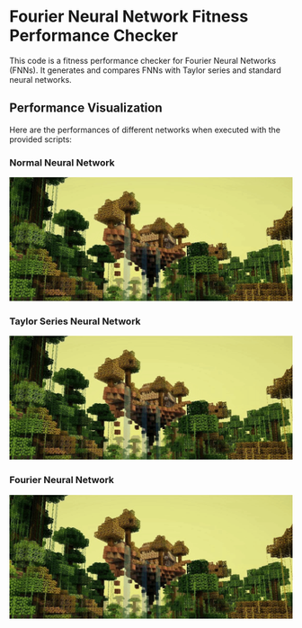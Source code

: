 # Fourier Neural Network Fitness Performance Checker

This code is a fitness performance checker for Fourier Neural Networks (FNNs). It generates and compares FNNs with Taylor series and standard neural networks.

## Performance Visualization

Here are the performances of different networks when executed with the provided scripts:

### Normal Neural Network
![Normal GIF](https://raw.githubusercontent.com/AlphaGotReal/experiments/main/gifs/normal.gif)

### Taylor Series Neural Network
![Taylor GIF](https://raw.githubusercontent.com/AlphaGotReal/experiments/main/gifs/taylor.gif)

### Fourier Neural Network
![Fourier GIF](https://raw.githubusercontent.com/AlphaGotReal/experiments/main/gifs/fourier.gif)

